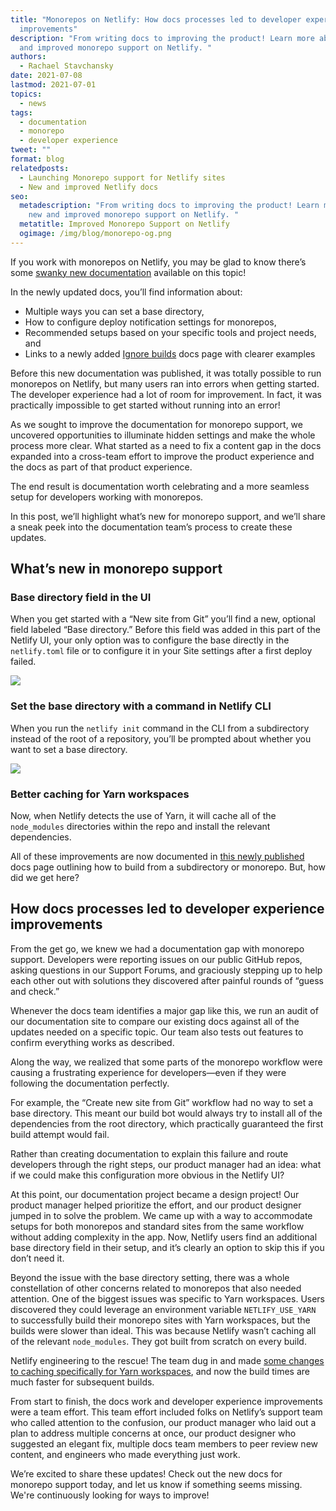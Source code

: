 ```yaml
---
title: "Monorepos on Netlify: How docs processes led to developer experience
  improvements"
description: "From writing docs to improving the product! Learn more about new
  and improved monorepo support on Netlify. "
authors:
  - Rachael Stavchansky
date: 2021-07-08
lastmod: 2021-07-01
topics:
  - news
tags:
  - documentation
  - monorepo
  - developer experience
tweet: ""
format: blog
relatedposts:
  - Launching Monorepo support for Netlify sites
  - New and improved Netlify docs 
seo:
  metadescription: "From writing docs to improving the product! Learn more about
    new and improved monorepo support on Netlify. "
  metatitle: Improved Monorepo Support on Netlify
  ogimage: /img/blog/monorepo-og.png
---
```

If you work with monorepos on Netlify, you may be glad to know there’s some [swanky new documentation](https://docs.netlify.com/configure-builds/common-configurations/monorepos/) available on this topic!

In the newly updated docs, you’ll find information about:

* Multiple ways you can set a base directory,
* How to configure deploy notification settings for monorepos,
* Recommended setups based on your specific tools and project needs, and
* Links to a newly added [Ignore builds](https://docs.netlify.com/configure-builds/common-configurations/ignore-builds/) docs page with clearer examples

Before this new documentation was published, it was totally possible to run monorepos on Netlify, but many users ran into errors when getting started. The developer experience had a lot of room for improvement. In fact, it was practically impossible to get started without running into an error!

As we sought to improve the documentation for monorepo support, we uncovered opportunities to illuminate hidden settings and make the whole process more clear. What started as a need to fix a content gap in the docs expanded into a cross-team effort to improve the product experience and the docs as part of that product experience.

The end result is documentation worth celebrating and a more seamless setup for developers working with monorepos.

In this post, we’ll highlight what’s new for monorepo support, and we’ll share a sneak peek into the documentation team’s process to create these updates.

## What’s new in monorepo support

### **Base directory field in the UI**

When you get started with a “New site from Git” you’ll find a new, optional field labeled “Base directory.” Before this field was added in this part of the Netlify UI, your only option was to configure the base directly in the `netlify.toml` file or to configure it in your Site settings after a first deploy failed.

![](/img/blog/monorepo-ui-1.png)

### **Set the base directory with a command in Netlify CLI**

When you run the `netlify init` command in the CLI from a subdirectory instead of the root of a repository, you’ll be prompted about whether you want to set a base directory.

![](/img/blog/monorepo-.png)

### Better caching for Yarn workspaces

Now, when Netlify detects the use of Yarn, it will cache all of the `node_modules` directories within the repo and install the relevant dependencies.

All of these improvements are now documented in [this newly published](https://docs.netlify.com/configure-builds/common-configurations/monorepos/) docs page outlining how to build from a subdirectory or monorepo. But, how did we get here?

## How docs processes led to developer experience improvements

From the get go, we knew we had a documentation gap with monorepo support. Developers were reporting issues on our public GitHub repos, asking questions in our Support Forums, and graciously stepping up to help each other out with solutions they discovered after painful rounds of “guess and check.”

Whenever the docs team identifies a major gap like this, we run an audit of our documentation site to compare our existing docs against all of the updates needed on a specific topic. Our team also tests out features to confirm everything works as described.

Along the way, we realized that some parts of the monorepo workflow were causing a frustrating experience for developers—even if they were following the documentation perfectly.

For example, the “Create new site from Git” workflow had no way to set a base directory. This meant our build bot would always try to install all of the dependencies from the root directory, which practically guaranteed the first build attempt would fail.

Rather than creating documentation to explain this failure and route developers through the right steps, our product manager had an idea: what if we could make this configuration more obvious in the Netlify UI?

At this point, our documentation project became a design project! Our product manager helped prioritize the effort, and our product designer jumped in to solve the problem. We came up with a way to accommodate setups for both monorepos and standard sites from the same workflow without adding complexity in the app. Now, Netlify users find an additional base directory field in their setup, and it’s clearly an option to skip this if you don’t need it.

Beyond the issue with the base directory setting, there was a whole constellation of other concerns related to monorepos that also needed attention. One of the biggest issues was specific to Yarn workspaces. Users discovered they could leverage an environment variable `NETLIFY_USE_YARN` to successfully build their monorepo sites with Yarn workspaces, but the builds were slower than ideal. This was because Netlify wasn’t caching all of the relevant `node_modules`. They got built from scratch on every build.

Netlify engineering to the rescue! The team dug in and made [some changes to caching specifically for Yarn workspaces](https://answers.netlify.com/t/improved-caching-for-yarn-workspaces/36066), and now the build times are much faster for subsequent builds.

From start to finish, the docs work and developer experience improvements were a team effort. This team effort included folks on Netlify’s support team who called attention to the confusion, our product manager who laid out a plan to address multiple concerns at once, our product designer who suggested an elegant fix, multiple docs team members to peer review new content, and engineers who made everything just work.

We’re excited to share these updates! Check out the new docs for monorepo support today, and let us know if something seems missing. We're continuously looking for ways to improve!
